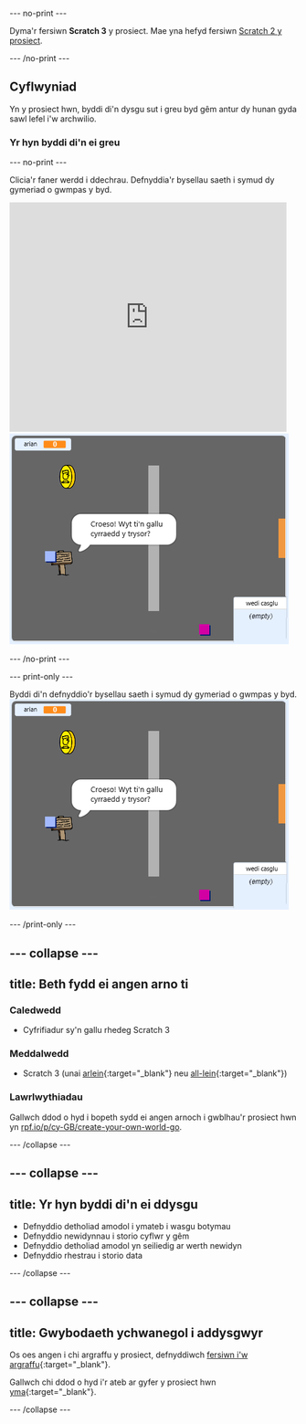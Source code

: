 --- no-print ---

Dyma'r fersiwn **Scratch 3** y prosiect. Mae yna hefyd fersiwn [Scratch 2 y prosiect](https://projects.raspberrypi.org/cy-GB/projects/create-your-own-world-scratch2).

--- /no-print ---

## Cyflwyniad

Yn y prosiect hwn, byddi di'n dysgu sut i greu byd gêm antur dy hunan gyda sawl lefel i'w archwilio.

### Yr hyn byddi di'n ei greu

--- no-print ---

Clicia'r faner werdd i ddechrau. Defnyddia'r bysellau saeth i symud dy gymeriad o gwmpas y byd.

<div class="scratch-preview">
  <iframe allowtransparency="true" width="485" height="402" src="https://scratch.mit.edu/projects/embed/322010714/?autostart=false" frameborder="0" scrolling="no"></iframe>
  <img src="images/showcase.png">
</div>

--- /no-print ---

--- print-only ---

Byddi di'n defnyddio'r bysellau saeth i symud dy gymeriad o gwmpas y byd. ![showcase.png](images/showcase.png)

--- /print-only ---

--- collapse ---
---
title: Beth fydd ei angen arno ti
---
### Caledwedd

- Cyfrifiadur sy'n gallu rhedeg Scratch 3

### Meddalwedd

- Scratch 3 (unai [arlein](https://rpf.io/scratchon){:target="_blank"} neu [all-lein](https://rpf.io/scratchoff){:target="_blank"})

### Lawrlwythiadau

Gallwch ddod o hyd i bopeth sydd ei angen arnoch i gwblhau'r prosiect hwn yn [rpf.io/p/cy-GB/create-your-own-world-go](https://rpf.io/p/cy-GB/create-your-own-world-go).

--- /collapse ---

--- collapse ---
---
title: Yr hyn byddi di'n ei ddysgu
---
- Defnyddio detholiad amodol i ymateb i wasgu botymau
- Defnyddio newidynnau i storio cyflwr y gêm
- Defnyddio detholiad amodol yn seiliedig ar werth newidyn
- Defnyddio rhestrau i storio data

--- /collapse ---

--- collapse ---
---
title: Gwybodaeth ychwanegol i addysgwyr
---
Os oes angen i chi argraffu y prosiect, defnyddiwch [fersiwn i'w argraffu](https://projects.raspberrypi.org/cy-GB/projects/create-your-own-world/print){:target="_blank"}.

Gallwch chi ddod o hyd i'r ateb ar gyfer y prosiect hwn [yma](https://rpf.io/p/cy-GB/create-your-own-world-get){:target="_blank"}.

--- /collapse ---